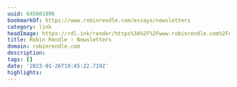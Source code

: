 ```yaml
---
uuid: 645601096
bookmarkOf: https://www.robinrendle.com/essays/newsletters
category: link
headImage: https://rdl.ink/render/https%3A%2F%2Fwww.robinrendle.com%2Fessays%2Fnewsletters
title: Robin Rendle › Newsletters
domain: robinrendle.com
description: 
tags: []
date: '2023-01-26T19:45:22.719Z'
highlights: 
---
```



